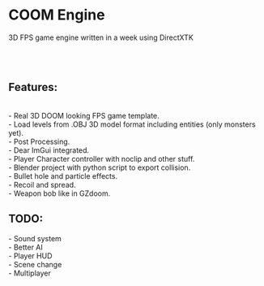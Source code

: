 # COOM Engine
 3D FPS game engine written in a week using DirectXTK

<br><br>
<h2>Features:</h2><br>
- Real 3D DOOM looking FPS game template.<br>
- Load levels from .OBJ 3D model format including entities (only monsters yet).<br>
- Post Processing.<br>
- Dear ImGui integrated.<br>
- Player Character controller with noclip and other stuff.<br>
- Blender project with python script to export collision.<br>
- Bullet hole and particle effects.<br>
- Recoil and spread.<br>
- Weapon bob like in GZdoom.<br>

<h2>TODO:</h2>
- Sound system<br>
- Better AI<br>
- Player HUD<br>
- Scene change<br>
- Multiplayer<br>
